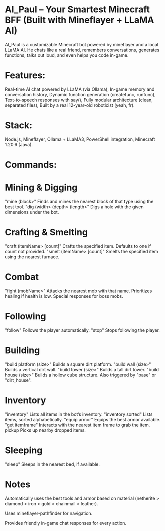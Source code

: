 # AI_Paul – Your Smartest Minecraft BFF (Built with Mineflayer + LLaMA AI)
AI_Paul is a customizable Minecraft bot powered by mineflayer and a local LLaMA AI. He chats like a real friend, remembers conversations, generates functions, talks out loud, and even helps you code in-game.

# Features:

Real-time AI chat powered by LLaMA (via Ollama),
In-game memory and conversation history,
Dynamic function generation (createfunc, runfunc),
Text-to-speech responses with say(),
Fully modular architecture (clean, separated files),
Built by a real 12-year-old roboticist (yeah, fr).

# Stack:
Node.js,
Mineflayer,
Ollama + LLaMA3,
PowerShell integration,
Minecraft 1.20.6 (Java).


# Commands:

# Mining & Digging

"mine (block>"	Finds and mines the nearest block of that type using the best tool.
"dig (width> (depth> (length>"	Digs a hole with the given dimensions under the bot.

# Crafting & Smelting

"craft (itemName> [count]"	Crafts the specified item. Defaults to one if count not provided.
"smelt (itemName> [count]"	Smelts the specified item using the nearest furnace.

# Combat

"fight (mobName>"	Attacks the nearest mob with that name. Prioritizes healing if health is low. Special responses for boss mobs.

# Following

"follow"	Follows the player automatically.
"stop"	Stops following the player.

# Building

"build platform (size>"	Builds a square dirt platform.
"build wall (size>"	Builds a vertical dirt wall.
"build tower (size>"	Builds a tall dirt tower.
"build house (size>"	Builds a hollow cube structure. Also triggered by "base" or "dirt_house".

# Inventory

"inventory"	Lists all items in the bot’s inventory.
"inventory sorted"	Lists items, sorted alphabetically.
"equip armor"	Equips the best armor available.
"get itemframe"	Interacts with the nearest item frame to grab the item.
pickup	Picks up nearby dropped items.

# Sleeping

"sleep"	Sleeps in the nearest bed, if available.

# Notes
Automatically uses the best tools and armor based on material (netherite > diamond > iron > gold > chainmail > leather).

Uses mineflayer-pathfinder for navigation.

Provides friendly in-game chat responses for every action.
